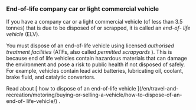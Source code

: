 ###  End-of-life company car or light commercial vehicle

If you have a company car or a light commercial vehicle (of less than 3.5
tonnes) that is due to be disposed of or scrapped, it is called an _end-of-
life vehicle_ (ELV).

You must dispose of an end-of-life vehicle using licensed _authorised
treatment facilities_ (ATFs, also called _permitted scrapyards_ ). This is
because end of life vehicles contain hazardous materials that can damage the
environment and pose a risk to public health if not disposed of safely. For
example, vehicles contain lead acid batteries, lubricating oil, coolant, brake
fluid, and catalytic convertors.

Read about [ how to dispose of an end-of-life vehicle ](/en/travel-and-
recreation/motoring/buying-or-selling-a-vehicle/how-to-dispose-of-an-end-of-
life-vehicle/) .
